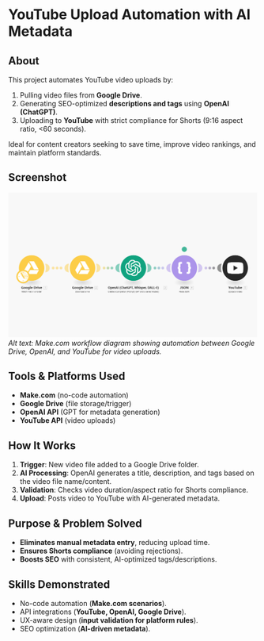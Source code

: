 # YouTube Upload Automation with AI Metadata  

## About  
This project automates YouTube video uploads by:  
1. Pulling video files from **Google Drive**.  
2. Generating SEO-optimized **descriptions and tags** using **OpenAI (ChatGPT)**.  
3. Uploading to **YouTube** with strict compliance for Shorts (9:16 aspect ratio, <60 seconds).  

Ideal for content creators seeking to save time, improve video rankings, and maintain platform standards.  

## Screenshot  
![Make.com Workflow for YouTube Upload Automation](https://github.com/Abhi5099/youtube-upload-automation-ai/blob/main/Screenshot%202025-06-02%20045517.png?raw=true)  
*Alt text: Make.com workflow diagram showing automation between Google Drive, OpenAI, and YouTube for video uploads.*  

## Tools & Platforms Used  
- **Make.com** (no-code automation)  
- **Google Drive** (file storage/trigger)  
- **OpenAI API** (GPT for metadata generation)  
- **YouTube API** (video uploads)  

## How It Works  
1. **Trigger**: New video file added to a Google Drive folder.  
2. **AI Processing**: OpenAI generates a title, description, and tags based on the video file name/content.  
3. **Validation**: Checks video duration/aspect ratio for Shorts compliance.  
4. **Upload**: Posts video to YouTube with AI-generated metadata.  

## Purpose & Problem Solved  
- **Eliminates manual metadata entry**, reducing upload time.  
- **Ensures Shorts compliance** (avoiding rejections).  
- **Boosts SEO** with consistent, AI-optimized tags/descriptions.  

## Skills Demonstrated  
- No-code automation (**Make.com scenarios**).  
- API integrations (**YouTube, OpenAI, Google Drive**).  
- UX-aware design (**input validation for platform rules**).  
- SEO optimization (**AI-driven metadata**).  
